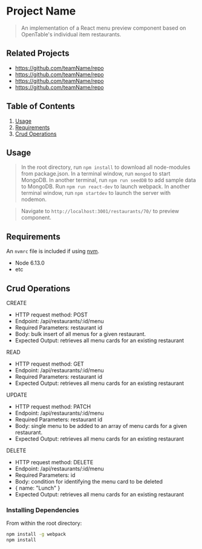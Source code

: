 # Project Name

> An implementation of a React menu preview component based on OpenTable's individual item restaurants.

## Related Projects

  - https://github.com/teamName/repo
  - https://github.com/teamName/repo
  - https://github.com/teamName/repo
  - https://github.com/teamName/repo

## Table of Contents

1. [Usage](#Usage)
2. [Requirements](#requirements)
3. [Crud Operations](#crudoperations)

## Usage

> In the root directory, run `npm install` to download all node-modules from package.json.
> In a terminal window, run `mongod` to start MongoDB. 
> In another terminal, run `npm run seedDB` to add sample data to MongoDB.
> Run `npm run react-dev` to launch webpack.
> In another terminal window, run `npm startdev` to launch the server with nodemon.

> Navigate to `http://localhost:3001/restaurants/70/` to preview component.

## Requirements

An `nvmrc` file is included if using [nvm](https://github.com/creationix/nvm).

- Node 6.13.0
- etc

## Crud Operations

CREATE
- HTTP request method: POST
- Endpoint: /api/restaurants/:id/menu
- Required Parameters: restaurant id 
- Body: bulk insert of all menus for a given restaurant. 
- Expected Output: retrieves all menu cards for an existing restaurant 

READ
- HTTP request method: GET
- Endpoint: /api/restaurants/:id/menu
- Required Parameters: restaurant id 
- Expected Output: retrieves all menu cards for an existing restaurant 

UPDATE
- HTTP request method: PATCH
- Endpoint: /api/restaurants/:id/menu
- Required Parameters: restaurant id
- Body: single menu to be added to an array of menu cards for a given restaurant. 
- Expected Output: retrieves all menu cards for an existing restaurant 

DELETE
- HTTP request method: DELETE
- Endpoint: /api/restaurants/:id/menu
- Required Parameters: id
- Body: condition for identifying the menu card to be deleted 
- { name: "Lunch" }
- Expected Output: retrieves all menu cards for an existing restaurant 

### Installing Dependencies

From within the root directory:

```sh
npm install -g webpack
npm install
```

